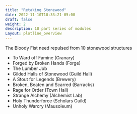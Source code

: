 ```yaml
---
title: "Retaking Stonewood"
date: 2022-11-10T10:33:21-05:00
draft: false
weight: 2
description: 10 part series of modules
Layout: plotline_overview
---
```


The Bloody Fist need repulsed from 10 stonewood structures 



- To Ward off Famine (Granary) 
- Forged by Broken Hands (Forge) 
- The Lumber Job 
- Gilded Halls of Stonewood (Guild Hall) 
- A Stout for Legends (Brewery) 
- Broken, Beaten and Scarred (Barracks) 
- Rage for Order (Town Hall) 
- Strange Alchemy (Alchemist Lab) 
- Holy Thunderforce (Scholars Guild) 
-  Unholy Warcry (Mausoleum) 
